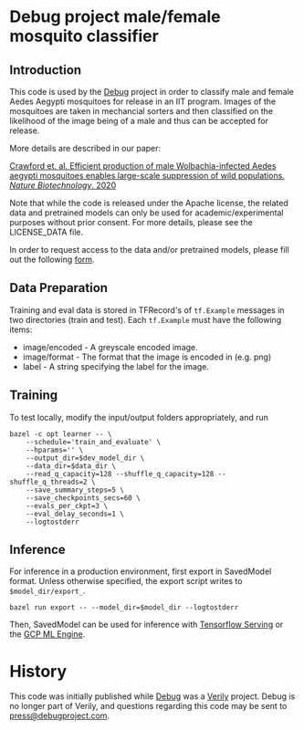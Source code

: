 # Debug project male/female mosquito classifier

## Introduction

This code is used by the [Debug](https://www.debug.com) project in order to classify male and female Aedes Aegypti mosquitoes for release in an IIT program. Images of the mosquitoes are taken in mechancial sorters and then classified on the likelihood of the image being of a male and thus can be accepted for release.

More details are described in our paper:

[Crawford et. al. Efficient production of male Wolbachia-infected Aedes aegypti mosquitoes enables large-scale suppression of wild populations. _Nature Biotechnology_. 2020](https://www.nature.com/articles/s41587-020-0471-x)

Note that while the code is released under the Apache license, the related data and pretrained models can only be used for academic/experimental purposes without prior consent. For more details, please see the LICENSE_DATA file.

In order to request access to the data and/or pretrained models, please fill out the following [form](https://docs.google.com/forms/d/e/1FAIpQLSeysKGV38WTKLyAz-UR51qWEkvkHc6NIU5rjoh0zKLrMzQaNQ/viewform).

## Data Preparation
Training and eval data is stored in TFRecord's of `tf.Example` messages in two
directories (train and test). Each `tf.Example` must have the following items:

  *  image/encoded - A greyscale encoded image.
  *  image/format - The format that the image is encoded in (e.g. png)
  *  label - A string specifying the label for the image.


## Training

To test locally, modify the input/output folders appropriately, and run

```shell
bazel -c opt learner -- \
    --schedule='train_and_evaluate' \
    --hparams='' \
    --output_dir=$dev_model_dir \
    --data_dir=$data_dir \
    --read_q_capacity=128 --shuffle_q_capacity=128 --shuffle_q_threads=2 \
    --save_summary_steps=5 \
    --save_checkpoints_secs=60 \
    --evals_per_ckpt=3 \
    --eval_delay_seconds=1 \
    --logtostderr
```

## Inference
For inference in a production environment, first export in SavedModel format. Unless
otherwise specified, the export script writes to `$model_dir/export_`.

```shell
bazel run export -- --model_dir=$model_dir --logtostderr
```

Then, SavedModel can be used for inference with [Tensorflow Serving](https://www.tensorflow.org/tfx/guide/serving) or the [GCP ML Engine](https://cloud.google.com/ml-engine/docs/deploying-models).

# History

This code was initially published while [Debug](https://debug.com/) was a [Verily](https://verily.com/) project.  Debug is no longer part of Verily, and questions regarding this code may be sent to press@debugproject.com.
